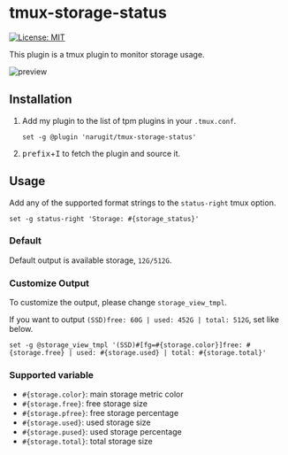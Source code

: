 # tmux-storage-status
[![License: MIT](https://img.shields.io/badge/License-MIT-yellow.svg)](https://github.com/narugit/tmux-storage-status/blob/master/LICENSE)

This plugin is a tmux plugin to monitor storage usage.

![preview](https://user-images.githubusercontent.com/28133383/104154264-d5103900-5427-11eb-9291-590bd1935aad.png)

## Installation
1. Add my plugin to the list of tpm plugins in your `.tmux.conf`.

    ```shell
    set -g @plugin 'narugit/tmux-storage-status'
    ```

1. <kbd>prefix</kbd>+<kbd>I</kbd> to fetch the plugin and source it.

## Usage
Add any of the supported format strings to the `status-right` tmux option.

```shell
set -g status-right 'Storage: #{storage_status}'
```

### Default
Default output is available storage, `12G/512G`.

### Customize Output
To customize the output, please change `storage_view_tmpl`.

If you want to output `(SSD)free: 60G | used: 452G | total: 512G`, set like below.

```shell
set -g @storage_view_tmpl '(SSD)#[fg=#{storage.color}]free: #{storage.free} | used: #{storage.used} | total: #{storage.total}'
```

### Supported variable
- `#{storage.color}`: main storage metric color
- `#{storage.free}`: free storage size
- `#{storage.pfree}`: free storage percentage
- `#{storage.used}`: used storage size
- `#{storage.pused}`: used storage percentage
- `#{storage.total}`: total storage size
